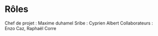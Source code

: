 # Rôles
Chef de projet : Maxime duhamel
Sribe : Cyprien Albert
Collaborateurs : Enzo Caz, Raphaël Corre
